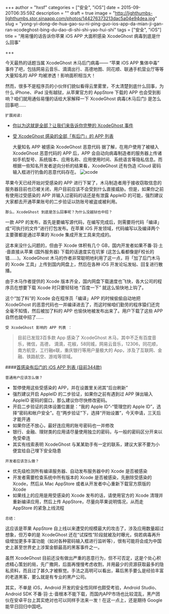 +++
author = "hxsf"
categories = ["安全", "iOS"]
date = 2015-09-20T06:35:59Z
description = ""
draft = true
image = "http://lighthumbs-lighthumbs.stor.sinaapp.com/photos/144276373213dac5a04e94dea.jpg"
slug = "yong-yi-dong-de-hua-gao-su-ni-ping-guo-ios-app-da-mian-ji-gan-ran-xcodeghost-bing-du-dao-di-shi-shi-yao-hui-shi"
tags = ["安全", "iOS"]
title = "用易懂的话告诉你苹果 iOS APP 大面积感染 XcodeGhost 病毒到底是什么回事"

+++


今天最热的话题当属 XcodeGhost 木马后门病毒—— “苹果 iOS APP 集体中毒” 事件了吧，包括网易云音乐、滴滴出行、高德地图、同花顺、联通手机营业厅等等大量知名的 APP 均被渗透！影响面积相当大！

然而，很多不是程序员的小伙伴们貌似看得云里雾里，不太清楚到底什么回事，为什么 iPhone、iPad 没有越狱，从苹果官方的 AppStore 下载的 APP 也会受到影响？咱们就用通俗易懂的话给大家解释一下 XcodeGhost 病毒(木马后门) 是怎么回事吧……

    扩展阅读:
> 
 * [你以为这就是全部？让我们来告诉你完整的 XcodeGhost 事件](http://blog.wlxh.club/xcodeghost-more/)
 * [受 XcodeGhost 感染的全部「有后门」的 APP 列表](http://blog.wlxh.club/shou-xcodeghost-mu-ma-gan-ran-you-hou-men-de-ios-app-lie-biao/)

    大量知名 APP 被感染 XcodeGhost 恶意代码
据了解，在用户使用了被植入 XcodeGhost 恶意代码的 APP 后，APP 会自动向病毒制造者的服务器上传诸如手机型号、系统版本、应用名称、应用使用时间、系统语言等隐私信息。而根据一些知名开发者逆向分析的结果看，XcodeGhost 还有伪造 iCloud 密码输入框进行钓鱼的恶意代码存在。
![xcode](http://lighthumbs-lighthumbs.stor.sinaapp.com/photos/14427619146dfa5d18a01eff8.jpg)

苹果今天已经开始对受感染的 APP 进行下架了，木马制造者用于接收窃取信息的服务器目前也已被关闭，用户目前应该不会受到什么直接威胁。但是，如果你之前有使用过受感染的 APP 并输入过密码的话还是有泄露 AppleID 的可能，强烈建议大家都去开通苹果账号的二步验证以防账号被盗或被利用。

    那么，XcodeGhost 到底是怎么回事呢？为什么没越狱也中招？

一款 APP 的发布，首先是要编写源代码，在编写完成后，则需要将代码「编译」成“可执行的文件”进行打包发布。在苹果 iOS 开发领域，代码编写以及编译两个主要骤都是通过苹果的 Xcode 集成开发工具来完成的。

这本来没什么问题的，但由于 Xcode 体积有几个 GB，国内开发者如果不番·羽·土·啬直接从苹果 (国外服务器) 下载的话速度实在坑爹 (这怎么看都像是F校长的错……)。XcodeGhost 木马的作者非常聪明地利用了这一点，将「加了后门木马的 Xcode 工具」上传到国内网盘上，然后在各种 iOS 开发论坛发帖、回复进行散播。

由于木马作者提供的 Xcode 版本齐全，国内网盘下载速度也飞快，各大公司的程序员在想要下载 Xcode 时只要轻轻地 “百度一下” 就这么愉快地上钩了。

这个“加了料”的 Xcode 会在程序员「编译」APP 的时候偷偷自动地把 XcodeGhost 的恶意代码也一并编译进去了，而这时候咱们勤劳的程序猿们还完全毫不知情，然后被加了料的 APP 也愉快地被发布出来了。用户下载了这些 APP 自然也就中招了……

    受 XcodeGhost 影响的 APP 列表 ：

> 目前已发现3百多款 App 感染了 XcodeGhost 木马，其中不乏有百度音乐，微信，高德， 滴滴，花椒，58同城，网易云音乐，12306，同花顺，南方航空，工行融e联，重庆银行等用户量极大的 App，涉及了互联网、金融、铁路航空、游戏等领域。

####[首感染有后门的 iOS APP 列表 (目前344款)](http://blog.wlxh.club/shou-xcodeghost-mu-ma-gan-ran-you-hou-men-de-ios-app-lie-biao/)

    普通用户应该怎么做？

* 暂停使用这些受感染的 APP，并在设置里关闭其“后台刷新”
* 强烈建议开启 AppleID 的二步验证，如果你之前有遇到过 APP 弹出输入 AppleID 密码的窗口，那么建议你尽快修改密码。
* 开启二步验证的具体设置位置是：“我的 Apple ID”-“管理您的 Apple ID”，选择“密码和帐户安全”。在“两步验证”下，选择“开始设置”，今天申请，三天后才能开通
* 如果你还不放心，最好连应用的账号密码也一并修改
* 银行、金融、理财类的应用请尽量使用独立的密码，与一般的密码区分开来以免受牵连
* 其实有线索表明 XcodeGhost 与某某助手有一定的联系，建议大家不要为小便宜给自己埋下安全隐患

```
开发者应该怎么做？
```
* 优先级检测所有编译服务器、自动发布服务器中的 Xcode 是否被感染
* 开发者需要检查系统中所有版本的 Xcode 是否被感染，先删除受感染的 Xcode，然后从 Mac AppStore 或者从开发者中心重新下载官方原版的 Xcode
* 如果线上的应用是用受感染的 Xcode 发布的话，请使用官方的 Xcode 清理并重新编译应用，然后上传 AppStore，尽量向苹果说明情况，从而走 AppStore 的紧急上线流程

```
总结：
```
这应该是苹果 AppStore 自上线以来遭受的规模最大的攻击了，涉及应用数量超过想象，但万幸的是 XcodeGhost 还在“试探性”阶段就被及时曝光，倘若病毒再升级增加更多丰富功能（如对各种密码输入框进行监听等），很有可能将会成为中国史上甚至世界史上涉案金额最高的黑客事件之一。

虽然 XcodeGhost 目前还没有做出严重的恶意行为，但不可否定，这是个处心积虑精心策划的局，先广撒网，后面再慢慢考虑收割，并用最少的资源获取最多的隐私资料，而且过了甚久才被察觉。手法之高明可以看出，幕后黑手要么是经验丰富的老道黑客，要么就是有专业的黑产公司。

其实，不单是 iOS，Android 开发的安全性同样也颇受考验，Android Studio、Android SDK 不番·羽·土·啬根本不能下载，而国内APP市场也比较混乱，黑产团伙在安卓平台上其实绝对也可以同样手法来一发！在这一点上，还是期待 Google 能早日回归中国吧。

